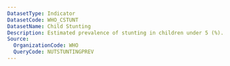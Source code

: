 ```yaml
---
DatasetType: Indicator
DatasetCode: WHO_CSTUNT
DatasetName: Child Stunting
Description: Estimated prevalence of stunting in children under 5 (%).
Source:
  OrganizationCode: WHO
  QueryCode: NUTSTUNTINGPREV 
---
```


